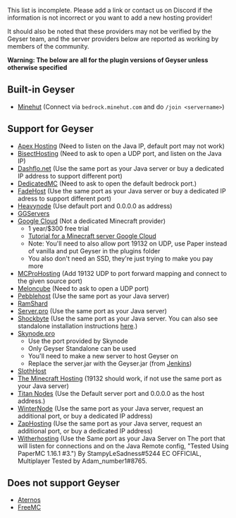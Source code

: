 This list is incomplete. Please add a link or contact us on Discord if the information is not incorrect or you want to add a new hosting provider!

It should also be noted that these providers may not be verified by the Geyser team, and the server providers below are reported as working by members of the community.

**Warning: The below are all for the plugin versions of Geyser unless otherwise specified**

## Built-in Geyser
* [Minehut](https://minehut.com/) (Connect via `bedrock.minehut.com` and do `/join <servername>`)

## Support for Geyser
* [Apex Hosting](https://apexminecrafthosting.com/) (Need to listen on the Java IP, default port may not work)
* [BisectHosting](https://www.bisecthosting.com/) (Need to ask to open a UDP port, and listen on the Java IP)
* [Dashflo.net](https://dashflo.net/) (Use the same port as your Java server or buy a dedicated IP address to support different port)
* [DedicatedMC](https://dedicatedmc.io/) (Need to ask to open the default bedrock port.)
* [FadeHost](https://fadehost.com/) (Use the same port as your Java server or buy a dedicated IP adress to support different port)
* [Heavynode](https://www.heavynode.com/) (Use default port and 0.0.0.0 as address)
* [GGServers](https://ggservers.com/)
* [Google Cloud](https://cloud.google.com/) (Not a dedicated Minecraft provider)
  - 1 year/$300 free trial
  - [Tutorial for a Minecraft server Google Cloud](https://cloud.google.com/solutions/gaming/minecraft-server)
  - Note: You'll need to also allow port 19132 on UDP, use Paper instead of vanilla and put Geyser in the plugins folder
  - You also don't need an SSD, they're just trying to make you pay more
* [MCProHosting](https://mcprohosting.com/) (Add 19132 UDP to port forward mapping and connect to the given source port)
* [Meloncube](https://www.meloncube.net/) (Need to ask to open a UDP port)
* [Pebblehost](https://pebblehost.com/) (Use the same port as your Java server)
* [RamShard](https://ramshard.com/)
* [Server.pro](https://server.pro) (Use the same port as your Java server)
* [Shockbyte](https://shockbyte.com/) (Use the same port as your Java server. You can also see standalone installation instructions [here](https://shockbyte.com/billing/knowledgebase/173/Introduction-to-GeyserMCorDragonProxy-How-GeyserMC-Works.html).)
* [Skynode.pro](https://skynode.pro/)
  - Use the port provided by Skynode
  - Only Geyser Standalone can be used
  - You'll need to make a new server to host Geyser on
  - Replace the server.jar with the Geyser.jar (from [Jenkins](https://ci.nukkitx.com/job/GeyserMC/job/Geyser/job/master/))
* [SlothHost](https://slothhost.com/)
* [The Minecraft Hosting](https://theminecrafthosting.com/) (19132 should work, if not use the same port as your Java server)
* [Titan Nodes](https://titannodes.com/) (Use the Default server port and 0.0.0.0 as the host address.)
* [WinterNode](https://winternode.com) (Use the same port as your Java server, request an additional port, or buy a dedicated IP address)
* [ZapHosting](https://zap-hosting.com/en/) (Use the same port as your Java server, request an additional port, or buy a dedicated IP address)
* [Witherhosting](https://witherhosting.com/) (Use the Same port as your Java Server on The port that will listen for connections and on the Java Remote config, "Tested Using PaperMC 1.16.1 #3.") By StampyLeSadness#5244 EC OFFICIAL, Multiplayer Tested by Adam_number1#8765.

## Does not support Geyser
* [Aternos](https://aternos.org/)
* [FreeMC](https://freemc.host/)